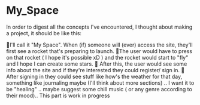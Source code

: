# My_Space
In order to digest all the concepts I've encountered, I thought about making a project, it should be like this:

🌟I'll call it "My Space". When (if) someone will (ever) access the site, they'll first see a rocket that's preparing to launch.
🌟The user would have to press on that rocket ( I hope it's possible xD ) and the rocket would start to "fly" and I hope I can create some stars.
🌟 After this, the user would see some info about the site and if they're interested they could register/ sign in.
🌟After signing in they could see stuff like how's the weather for that day, something like journaling maybe (I'll think about more sections) .. I want it to be "healing" .. maybe suggest some chill music ( or any genre according to their mood).. This part is work in progress
